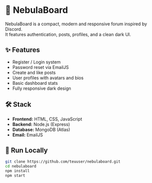 # 🌌 NebulaBoard

NebulaBoard is a compact, modern and responsive forum inspired by Discord.  
It features authentication, posts, profiles, and a clean dark UI.

## ✨ Features
- Register / Login system
- Password reset via EmailJS
- Create and like posts
- User profiles with avatars and bios
- Basic dashboard stats
- Fully responsive dark design

## 🛠️ Stack
- **Frontend:** HTML, CSS, JavaScript
- **Backend:** Node.js (Express)
- **Database:** MongoDB (Atlas)
- **Email:** EmailJS

## 🚀 Run Locally
```bash
git clone https://github.com/teuuser/nebulaboard.git
cd nebulaboard
npm install
npm start
